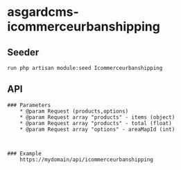 # asgardcms-icommerceurbanshipping

## Seeder

    run php artisan module:seed Icommerceurbanshipping

## API
    
    ### Parameters
        * @param Request (products,options)
        * @param Request array "products" - items (object) 
        * @param Request array "products" - total (float)
        * @param Request array "options" - areaMapId (int)
       
      

    ### Example
        https://mydomain/api/icommerceurbanshipping
